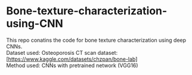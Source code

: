 # Bone-texture-characterization-using-CNN
This repo conatins the code for bone texture characterization using deep CNNs. 
\
Dataset used: Osteoporosis CT scan dataset: [https://www.kaggle.com/datasets/chzpan/bone-lab]
\
Method used: CNNs with pretrained network (VGG16)
